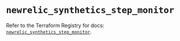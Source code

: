 # `newrelic_synthetics_step_monitor`

Refer to the Terraform Registry for docs: [`newrelic_synthetics_step_monitor`](https://registry.terraform.io/providers/newrelic/newrelic/3.61.0/docs/resources/synthetics_step_monitor).
